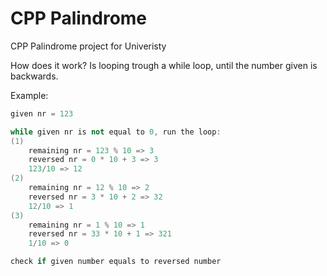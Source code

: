 # CPP Palindrome
 CPP Palindrome project for Univeristy

How does it work?
Is looping trough a while loop, until the number given is backwards.

Example:

```cpp
given nr = 123

while given nr is not equal to 0, run the loop:
(1)
    remaining nr = 123 % 10 => 3
    reversed nr = 0 * 10 + 3 => 3
    123/10 => 12
(2)
    remaining nr = 12 % 10 => 2
    reversed nr = 3 * 10 + 2 => 32
    12/10 => 1
(3)
    remaining nr = 1 % 10 => 1
    reversed nr = 33 * 10 + 1 => 321
    1/10 => 0

check if given number equals to reversed number
```
